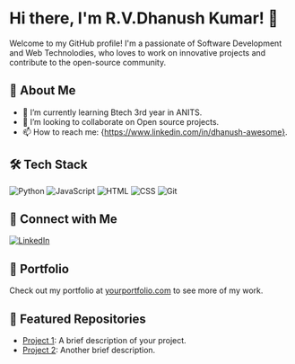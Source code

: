 # Hi there, I'm R.V.Dhanush Kumar! 👋

Welcome to my GitHub profile! I'm a passionate of Software Development and Web Technolodies, who loves to work on innovative projects and contribute to the open-source community.

## 🚀 About Me
- 🌱 I’m currently learning Btech 3rd year in ANITS.
- 👯 I’m looking to collaborate on Open source projects.
- 📫 How to reach me: {https://www.linkedin.com/in/dhanush-awesome}.

## 🛠️ Tech Stack
![Python](https://img.shields.io/badge/-Python-333333?style=flat&logo=python)
![JavaScript](https://img.shields.io/badge/-JavaScript-333333?style=flat&logo=javascript)
![HTML](https://img.shields.io/badge/-HTML-333333?style=flat&logo=html5)
![CSS](https://img.shields.io/badge/-CSS-333333?style=flat&logo=css3)
![Git](https://img.shields.io/badge/-Git-333333?style=flat&logo=git)


## 🔗 Connect with Me
[![LinkedIn](https://img.shields.io/badge/LinkedIn-333333?style=for-the-badge&logo=linkedin)](https://www.linkedin.com/in/dhanush-awesome/)

## 💼 Portfolio
Check out my portfolio at [yourportfolio.com](https://yourportfolio.com) to see more of my work.

## 🌟 Featured Repositories
- [Project 1](https://github.com/yourusername/project1): A brief description of your project.
- [Project 2](https://github.com/yourusername/project2): Another brief description.

